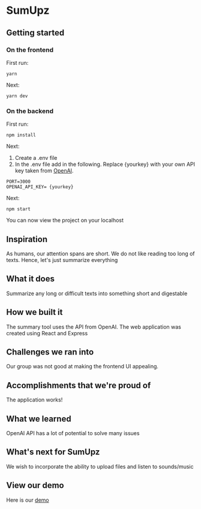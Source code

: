 # SumUpz

## Getting started

### On the frontend
First run:
```
yarn
```

Next:
```
yarn dev
```


### On the backend
First run:
```
npm install
```
Next:
1. Create a .env file
2. In the .env file add in the following. Replace {yourkey} with your own API key taken from [OpenAI](https://openai.com/api/).
```
PORT=3000
OPENAI_API_KEY= {yourkey}
```
Next:
```
npm start
```


You can now view the project on your localhost



## Inspiration
As humans, our attention spans are short. We do not like reading too long of texts. Hence, let's just summarize everything

## What it does
Summarize any long or difficult texts into something short and digestable

## How we built it
The summary tool uses the API from OpenAI. The web application was created using React and Express

## Challenges we ran into
Our group was not good at making the frontend UI appealing.

## Accomplishments that we're proud of
The application works!

## What we learned
OpenAI API has a lot of potential to solve many issues

## What's next for SumUpz
We wish to incorporate the ability to upload files and listen to sounds/music

## View our demo 
Here is our [demo](https://www.youtube.com/watch?v=RosV5WHP-0U&feature=youtu.be)
